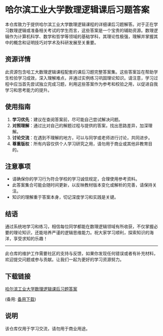 # 哈尔滨工业大学数理逻辑课后习题答案

本仓库致力于提供哈尔滨工业大学数理逻辑课程的详细课后习题解答。对于正在学习数理逻辑或准备相关考试的学生而言，这些答案是一个宝贵的辅助资源。数理逻辑作为计算机科学、数学和哲学等领域的基础学科，其理论性极强，理解并掌握其中的概念和证明技巧对学术及科研发展至关重要。

## 资源详情

此资源包含哈工大数理逻辑课程配套的课后习题完整答案集。这些答案旨在帮助学生检验学习成效，深入理解难点，并通过实例练习巩固理论知识。请注意，学习过程中应当首先尝试独立完成习题，利用这些答案作为参考和校验之用，以促进自我学习和思考能力的提升。

## 使用指南

1. **学习优先**：建议在查阅答案前，尽可能自己尝试解决问题。
2. **对照理解**：通过比对自己的解题过程与提供的答案，找出思路差异，加深理解。
3. **讨论交流**：在遇到不理解的地方，可以与同学或老师进行讨论，共同进步。
4. **尊重版权**：所有内容仅供个人学习研究之用，请勿用于商业或其他非教育目的。

## 注意事项

- 请确保你的学习行为符合学校的学习诚信规定，合理使用参考资料。
- 此答案集合可能会随时间更新，以反映教材版本变化或解析的完善，请保持关注。
- 知识的理解重于答案本身，切记深度学习和实践是关键。

## 结语

通过系统地学习和练习，相信每位同学都能在数理逻辑领域有所收获，不仅掌握必要的理论知识，还能培养严谨的逻辑思维能力。祝大家学习顺利，探索知识的海洋，享受求知的乐趣！

---

此仓库的维护工作需要社区的支持与反馈，如果你发现任何错误或者有补充材料，欢迎提交问题或参与贡献。让我们一起为更好的学习资源努力。

## 下载链接
[哈尔滨工业大学数理逻辑课后习题答案](https://pan.quark.cn/s/5e9b8889a5f0) 

(备用: [备用下载](https://pan.baidu.com/s/1A9lBlyI_lwe_KrcuO2yRFw?pwd=1234))

## 说明

该仓库仅用于学习交流，请勿用于商业用途。
